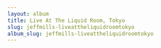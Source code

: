 ```yaml
---
layout: album
title: Live At The Liquid Room, Tokyo
slug: jeffmills-liveattheliquidroomtokyo
album_slug: jeffmills-liveattheliquidroomtokyo
---
```

